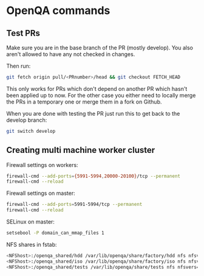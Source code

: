 # OpenQA commands

## Test PRs

Make sure you are in the base branch of the PR (mostly develop).
You also aren't allowed to have any not checked in changes.

Then run:

```bash
git fetch origin pull/<PRnumber>/head && git checkout FETCH_HEAD
```

This only works for PRs which don't depend on another PR which hasn't been applied up to now.
For the other case you either need to locally merge the PRs in a temporary one or merge them in a fork on Github.

When you are done with testing the PR just run this to get back to the develop branch:

```bash
git switch develop
```

## Creating multi machine worker cluster

Firewall settings on workers:

```bash
firewall-cmd --add-ports={5991-5994,20000-20100}/tcp --permanent
firewall-cmd --reload
```

Firewall settings on master:

```bash
firewall-cmd --add-ports=5991-5994/tcp --permanent
firewall-cmd --reload
```

SELinux on master:

```bash
setsebool -P domain_can_mmap_files 1
```

NFS shares in fstab:

```bash
<NFShost>:/openqa_shared/hdd /var/lib/openqa/share/factory/hdd nfs nfsvers=3 0 0
<NFShost>:/openqa_shared/iso /var/lib/openqa/share/factory/iso nfs nfsvers=3 0 0
<NFShost>:/openqa_shared/tests /var/lib/openqa/share/tests nfs nfsvers=3 0 0
```
